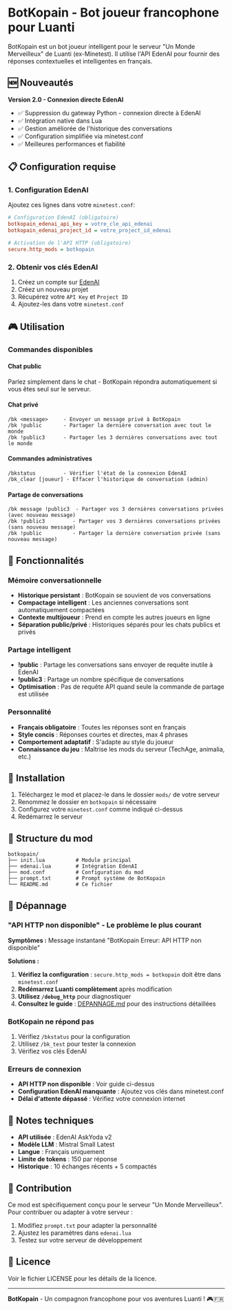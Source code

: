 # BotKopain - Bot joueur francophone pour Luanti

BotKopain est un bot joueur intelligent pour le serveur "Un Monde Merveilleux" de Luanti (ex-Minetest). Il utilise l'API EdenAI pour fournir des réponses contextuelles et intelligentes en français.

## 🆕 Nouveautés

**Version 2.0 - Connexion directe EdenAI**
- ✅ Suppression du gateway Python - connexion directe à EdenAI
- ✅ Intégration native dans Lua
- ✅ Gestion améliorée de l'historique des conversations
- ✅ Configuration simplifiée via minetest.conf
- ✅ Meilleures performances et fiabilité

## 📋 Configuration requise

### 1. Configuration EdenAI
Ajoutez ces lignes dans votre `minetest.conf`:

```ini
# Configuration EdenAI (obligatoire)
botkopain_edenai_api_key = votre_cle_api_edenai
botkopain_edenai_project_id = votre_project_id_edenai

# Activation de l'API HTTP (obligatoire)
secure.http_mods = botkopain
```

### 2. Obtenir vos clés EdenAI
1. Créez un compte sur [EdenAI](https://www.edenai.co)
2. Créez un nouveau projet
3. Récupérez votre `API Key` et `Project ID`
4. Ajoutez-les dans votre `minetest.conf`

## 🎮 Utilisation

### Commandes disponibles

#### Chat public
Parlez simplement dans le chat - BotKopain répondra automatiquement si vous êtes seul sur le serveur.

#### Chat privé
```
/bk <message>     - Envoyer un message privé à BotKopain
/bk !public       - Partager la dernière conversation avec tout le monde
/bk !public3      - Partager les 3 dernières conversations avec tout le monde
```

#### Commandes administratives
```
/bkstatus         - Vérifier l'état de la connexion EdenAI
/bk_clear [joueur] - Effacer l'historique de conversation (admin)
```

#### Partage de conversations
```
/bk message !public3  - Partager vos 3 dernières conversations privées (avec nouveau message)
/bk !public3         - Partager vos 3 dernières conversations privées (sans nouveau message)
/bk !public          - Partager la dernière conversation privée (sans nouveau message)
```

## 🧠 Fonctionnalités

### Mémoire conversationnelle
- **Historique persistant** : BotKopain se souvient de vos conversations
- **Compactage intelligent** : Les anciennes conversations sont automatiquement compactées
- **Contexte multijoueur** : Prend en compte les autres joueurs en ligne
- **Séparation public/privé** : Historiques séparés pour les chats publics et privés

### Partage intelligent
- **!public** : Partage les conversations sans envoyer de requête inutile à EdenAI
- **!public3** : Partage un nombre spécifique de conversations
- **Optimisation** : Pas de requête API quand seule la commande de partage est utilisée

### Personnalité
- **Français obligatoire** : Toutes les réponses sont en français
- **Style concis** : Réponses courtes et directes, max 4 phrases
- **Comportement adaptatif** : S'adapte au style du joueur
- **Connaissance du jeu** : Maîtrise les mods du serveur (TechAge, animalia, etc.)

## 🔧 Installation

1. Téléchargez le mod et placez-le dans le dossier `mods/` de votre serveur
2. Renommez le dossier en `botkopain` si nécessaire
3. Configurez votre `minetest.conf` comme indiqué ci-dessus
4. Redémarrez le serveur

## 📁 Structure du mod

```
botkopain/
├── init.lua          # Module principal
├── edenai.lua        # Intégration EdenAI
├── mod.conf          # Configuration du mod
├── prompt.txt        # Prompt système de BotKopain
└── README.md         # Ce fichier
```

## 🚨 Dépannage

### "API HTTP non disponible" - Le problème le plus courant

**Symptômes :** Message instantané "BotKopain Erreur: API HTTP non disponible"

**Solutions :**
1. **Vérifiez la configuration** : `secure.http_mods = botkopain` doit être dans `minetest.conf`
2. **Redémarrez Luanti complètement** après modification
3. **Utilisez `/debug_http`** pour diagnostiquer
4. **Consultez le guide** : [DEPANNAGE.md](DEPANNAGE.md) pour des instructions détaillées

### BotKopain ne répond pas
1. Vérifiez `/bkstatus` pour la configuration
2. Utilisez `/bk_test` pour tester la connexion
3. Vérifiez vos clés EdenAI

### Erreurs de connexion
- **API HTTP non disponible** : Voir guide ci-dessus
- **Configuration EdenAI manquante** : Ajoutez vos clés dans minetest.conf
- **Délai d'attente dépassé** : Vérifiez votre connexion internet

## 📝 Notes techniques

- **API utilisée** : EdenAI AskYoda v2
- **Modèle LLM** : Mistral Small Latest
- **Langue** : Français uniquement
- **Limite de tokens** : 150 par réponse
- **Historique** : 10 échanges récents + 5 compactés

## 🤝 Contribution

Ce mod est spécifiquement conçu pour le serveur "Un Monde Merveilleux". Pour contribuer ou adapter à votre serveur :

1. Modifiez `prompt.txt` pour adapter la personnalité
2. Ajustez les paramètres dans `edenai.lua`
3. Testez sur votre serveur de développement

## 📄 Licence

Voir le fichier LICENSE pour les détails de la licence.

---

**BotKopain** - Un compagnon francophone pour vos aventures Luanti ! 🎮🇫🇷